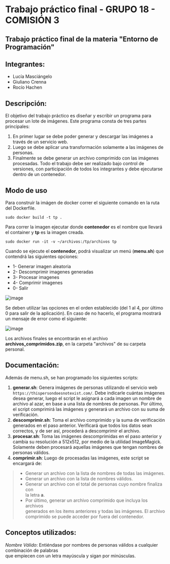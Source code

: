 # Trabajo práctico final - **GRUPO 18 - COMISIÓN 3**
Trabajo práctico final de la materia "Entorno de Programación"
---
## **Integrantes:**
- Lucía Masciángelo
- Giuliano Crenna
- Rocío Hachen

## **Descripción:**
El objetivo del trabajo práctico es diseñar y escribir un programa para procesar
un lote de imágenes. Este programa consta de tres partes principales:
1. En primer lugar se debe poder generar y descargar las imágenes a través
de un servicio web.
2. Luego se debe aplicar una transformación solamente a las imágenes de
personas.
3. Finalmente se debe generar un archivo comprimido con las imágenes
procesadas.
Todo el trabajo debe ser realizado bajo control de versiones, con participación
de todos los integrantes y debe ejecutarse dentro de un contenedor.

## **Modo de uso**
Para construír la imágen de docker correr el siguiente comando en la ruta del
Dockerfile.
```
sudo docker build -t tp .
```

Para correr la imagen ejecutar donde **contenedor** es el nombre que llevará el container y **tp** es la imagen creada.
```
sudo docker run -it -v ~/archivos:/tp/archivos tp
```
Cuando se ejecute el **contenedor**, podrá visualizar un menú (**menu.sh**) que contendrá las siguientes opciones:
  - 1- Generar imagen aleatoria
  - 2- Descomprimir imagenes generadas
  - 3- Procesar imagenes
  - 4- Comprimir imagenes
  - 0- Salir

![image](https://github.com/giulicrenna/tp-grupo-18/assets/56234468/a52b2f52-ae11-4a49-b09b-e205b3b2f382)

Se deben utilizar las opciones en el orden establecido (del 1 al 4, por último 0 para salir de la aplicación). En caso de no hacerlo, el programa mostrará un mensaje de error como el siguiente:

![image](https://github.com/giulicrenna/tp-grupo-18/assets/56234468/5af08e41-8388-4568-98af-af410a50ad2e)

Los archivos finales se encontrarán en el archivo **archivos_comprimidos.zip**, en la carpeta "archivos" de su carpeta personal. 
## **Documentación:**
Además de menu.sh, se han programado los siguientes scripts:
1. **generar.sh**:  Genera imágenes de personas utilizando el servicio web `https://thispersondoesnotexist.com/`. Debe indicarle cuántas imágenes desea generar, luego el script le asignará a cada imagen un nombre de archivo al azar, en base a una lista de nombres de personas. Por último, el script comprimirá las imágenes y generará un archivo con su suma de verificación.
2. **descomprimir.sh**: Toma el archivo comprimido y la suma de verificación generados en el paso anterior. Verificará que todos los datos sean correctos, y de ser así, procederá a descomprimir el archivo.
3. **procesar.sh**:  Toma las imágenes descomprimidas en el paso anterior y cambia su resolución a 512x512, por medio de la utilidad ImageMagick. Solamente deben procesará aquellas imágenes que tengan nombres de personas válidos. 
4. **comprimir.sh**: Luego de procesadas las imágenes, este script se encargará de:  

> - Generar un archivo con la lista de nombres de todas las imágenes.  
> - Generar un archivo con la lista de nombres válidos.
> - Generar un archivo con el total de personas cuyo nombre finaliza con  
la letra **a**. 
> - Por último, generar un archivo comprimido que incluya los archivos  
generados en los items anteriores y  todas  las imágenes. El archivo  
comprimido se puede acceder por fuera del contenedor.

## **Conceptos utilizados:**
*Nombre Válido*: Entiéndase por nombres de personas válidos a cualquier combinación de palabras  
que empiecen con un letra mayúscula y sigan por minúsculas.
